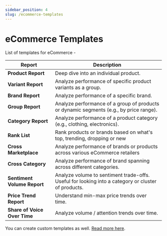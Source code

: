 ```yaml
---
sidebar_position: 4
slug: /ecommerce-templates
---
```


# eCommerce Templates 

List of templates for eCommerce -


| Report | Description |
|---|---|
| **Product Report** | Deep dive into an individual product. |
| **Variant Report** | Analyze performance of specific product variants as a group. |
| **Brand Report** | Analyze performance of a specific brand. |
| **Group Report** | Analyze performance of a group of products or dynamic segments (e.g., by price range). |
| **Category Report** | Analyze performance of a product category (e.g., clothing, electronics). |
| **Rank List** | Rank products or brands based on what's top, trending, dropping or new  |
| **Cross Marketplace** | Analyze performance of brands or products across various eCommerce retailers  |
| **Cross Category** | Analyze performance of brand spanning across different categories.  |
| **Sentiment Volume  Report** | Analyze volume to sentiment trade-offs. Useful for looking into a category or cluster of products.  |
| **Price Trend Report** | Understand min-max price trends over time.  |
| **Share of Voice Over Time** | Analyze volume / attention trends over time.  |

You can create custom templates as well. [Read more here](/create-report).

